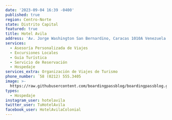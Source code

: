 ```yaml
---
date: '2023-09-04 16:39 -0400'
published: true
region: Centro-Norte
state: Distrito Capital
featured: true
title: Hotel Avila
address: 'Av. Jorge Washington San Bernardino, Caracas 1010A Venezuela'
services:
  - Asesoría Personalizada de Viajes
  - Excursiones Locales
  - Guía Turística
  - Servicio de Reservación
  - Hospedaje
services_extra: Organización de Viajes de Turismo
phone_number: ´58 (0212) 555.3405
image: >-
  https://raw.githubusercontent.com/boardingpassblog/boardingpassblog.github.io/main/assets/images/Hotel-AVILA-LOGO.jpg
types:
  - Hospedaje
instagram_user: hotelavila
twitter_user: TuHotelAvila
facebook_user: HotelAvilaColonial
---
```

